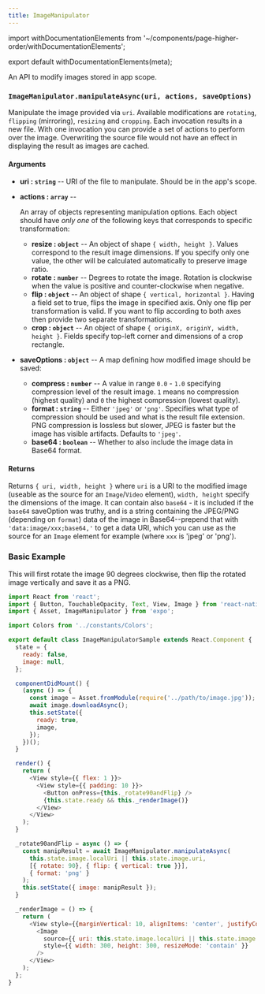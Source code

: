 ```yaml
---
title: ImageManipulator
---
```


import withDocumentationElements from '~/components/page-higher-order/withDocumentationElements';

export default withDocumentationElements(meta);

An API to modify images stored in app scope.

### `ImageManipulator.manipulateAsync(uri, actions, saveOptions)`

Manipulate the image provided via `uri`. Available modifications are `rotating`, `flipping` (mirroring), `resizing` and `cropping`. Each invocation results in a new file. With one invocation you can provide a set of actions to perform over the image. Overwriting the source file would not have an effect in displaying the result as images are cached.

#### Arguments

-   **uri : `string`** -- URI of the file to manipulate. Should be in the app's scope.
-   **actions : `array`** --

      An array of objects representing manipulation options. Each object should have *only one* of the following keys that corresponds to specific transformation:

    -   **resize : `object`** -- An object of shape `{ width, height }`. Values correspond to the result image dimensions. If you specify only one value, the other will be calculated automatically to preserve image ratio.
    -   **rotate : `number`** -- Degrees to rotate the image. Rotation is clockwise when the value is positive and counter-clockwise when negative.
    -   **flip : `object`** -- An object of shape `{ vertical, horizontal }`. Having a field set to true, flips the image in specified axis. Only one flip per transformation is valid. If you want to flip according to both axes then provide two separate transformations.
    -   **crop : `object`** -- An object of shape `{ originX, originY, width, height }`. Fields specify top-left corner and dimensions of a crop rectangle.

-  **saveOptions : `object`** -- A map defining how modified image should be saved:
    -   **compress : `number`** -- A value in range `0.0` - `1.0` specifying compression level of the result image. `1` means no compression (highest quality) and `0` the highest compression (lowest quality).
    -   **format : `string`** -- Either `'jpeg'` or `'png'`. Specifies what type of compression should be used and what is the result file extension. PNG compression is lossless but slower, JPEG is faster but the image has visible artifacts. Defaults to `'jpeg'`.
    -   **base64 : `boolean`** -- Whether to also include the image data in Base64 format.

#### Returns

Returns `{ uri, width, height }` where `uri` is a URI to the modified image (useable as the source for an `Image`/`Video` element), `width, height` specify the dimensions of the image. It can contain also `base64` - it is included if the `base64` saveOption was truthy, and is a string containing the JPEG/PNG (depending on `format`) data of the image in Base64--prepend that with `'data:image/xxx;base64,'` to get a data URI, which you can use as the source for an `Image` element for example (where `xxx` is 'jpeg' or 'png').

### Basic Example

This will first rotate the image 90 degrees clockwise, then flip the rotated image vertically and save it as a PNG.

```javascript
import React from 'react';
import { Button, TouchableOpacity, Text, View, Image } from 'react-native';
import { Asset, ImageManipulator } from 'expo';

import Colors from '../constants/Colors';

export default class ImageManipulatorSample extends React.Component {
  state = {
    ready: false,
    image: null,
  };

  componentDidMount() {
    (async () => {
      const image = Asset.fromModule(require('../path/to/image.jpg'));
      await image.downloadAsync();
      this.setState({
        ready: true,
        image,
      });
    })();
  }

  render() {
    return (
      <View style={{ flex: 1 }}>
        <View style={{ padding: 10 }}>
          <Button onPress={this._rotate90andFlip} />
          {this.state.ready && this._renderImage()}
        </View>
      </View>
    );
  }

  _rotate90andFlip = async () => {
    const manipResult = await ImageManipulator.manipulateAsync(
      this.state.image.localUri || this.state.image.uri,
      [{ rotate: 90}, { flip: { vertical: true }}],
      { format: 'png' }
    );
    this.setState({ image: manipResult });
  }

  _renderImage = () => {
    return (
      <View style={{marginVertical: 10, alignItems: 'center', justifyContent: 'center'}}>
        <Image
          source={{ uri: this.state.image.localUri || this.state.image.uri }}
          style={{ width: 300, height: 300, resizeMode: 'contain' }}
        />
      </View>
    );
  };
}
```

